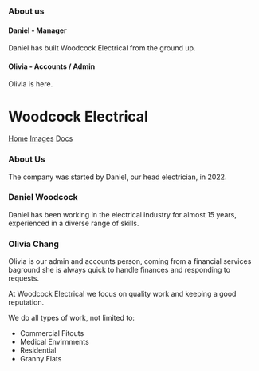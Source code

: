 ### About us

#### Daniel - Manager

Daniel has built Woodcock Electrical from the ground up.

#### Olivia - Accounts / Admin

Olivia is here.



# Woodcock Electrical

[Home](index.md) [Images](images.md) [Docs](docs.md)

### About Us

The company was started by Daniel, our head electrician, in 2022. 

### Daniel Woodcock
Daniel has been working in the electrical industry for almost 15 years, experienced in a diverse range of skills.

### Olivia Chang
Olivia is our admin and accounts person, coming from a financial services baground she is always quick to handle finances and responding to requests.


At Woodcock Electrical we focus on quality work and keeping a good reputation.

We do all types of work, not limited to:
- Commercial Fitouts
- Medical Envirnments
- Residential
- Granny Flats
